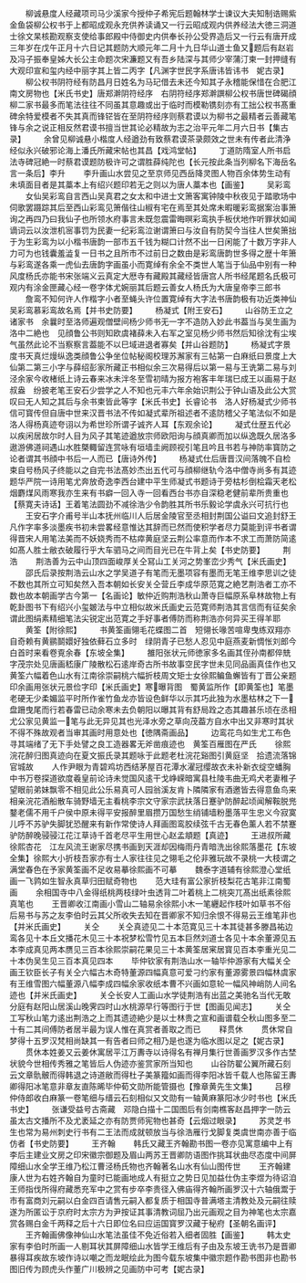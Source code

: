 <!-- { "loadSidebar": true } -->
　　柳诚悬度人经藏项司马少溪家今授仲子希宪后题翰林学士谏议大夫知制诰赐紫金鱼袋柳公权书于上都昭成观永充供养读诵又一行云昭成观内供养经法大徳三洞道士徐文杲核勘观察支使给事郎殿中侍御史内供奉长孙公受界造后又一行云有唐开成三年岁在戊午正月十六日记其题防大顺元年二月十九日华山道士鱼又题后有赵岩及冯子振奉皇姊大长公主命题次宋濂题又有吾乡陆深与其师少宰蒲汀柬一封押缝有大观印宣和玺内经中丽字其上皆二丙字【凡渊字世民字系唐讳皆讳书　妮古录】
　　柳公权书阴符经有防昌月日姓名为马玘借去未还今知其子永稽能保惜在合肥江南文房物也【米氏书史】唐郑澣阴符经序　右阴符经序郑澣譔柳公权书唐世碑碣顔柳二家书最多而笔法往往不同虽其意趣或出于临时而模勒镌刻亦有工拙公权书髙重碑余特爱模者不失其真而锋铓皆在至阴符经序则蔡君谟以为柳书之最精者云善藏笔锋与余之说正相反然君谟书擅当世其论必精故为志之治平元年二月六日书【集古录】
　　余曾见柳诚悬小楷度人经遒劲有致蔡君谟茶录颇效之世未有传者此清浄经似永兴破邪论海上潘氏所藏宋帖也其昌【戏鸿堂帖】
　　丁道防隋室人所书启法寺碑冠絶一时蔡君谟题防极许可之谓胜薛纯陀也【长元按此条当列柳名下海岳名言一条后】李升
　　李升画山水尝见之至京师见西岳降灵图人物百余体势生动有未填面目者是其藁本上有绍兴题印若无之则以为唐人藁本也【画鉴】
　　吴彩鸾
　　女仙吴彩鸾自言西山吴真君之女太和中进士文箫客寓钟陵中秋夜见于踏歌场中伺歌罢蹑踪其后至西山彩鸾见箫偕往山椒有宅在焉至其处席未暇暖彩鸾据案治事箫询之再四乃曰我仙子也所领水府事言未既忽震雷晦暝彩鸾执手板伏地作听罪状如闻谪词云以汝泄机宻事罚为民妻一纪彩鸾泣谢谓箫曰与汝自有防契今当往人世矣箫拙于为生彩鸾为以小楷书唐韵一部市五千钱为糊口计然不出一日闲能了十数万字非人力可为也钱囊羞澁复一日书之且所市不过前日之数由是彩鸾唐韵世多得之歴十年箫与彩鸾遂各乘一虎仙去唐韵字画虽小而寛绰有余全不类世人笔当于仙品中别有一种风度杨氏亦能书宋张端义云真定大厯寺有藏殿其藏经皆唐宫人所书经尾题名氏极可观内有涂金匣藏心经一卷字体尤婉丽其后题云善女人杨氏为大唐皇帝李三郎书
　　詹鸾不知何许人作楷字小者至蝇头许位置寛绰有大字法书唐韵极有功近类神仙吴彩鸾慕彩鸾故名焉【并书史防要】
　　杨凝式【附王安石】
　　山谷防王立之诸家书　余曩时至洛师遍观僧壁间杨少师书无一字不造防入妙此书葢当与吴生画为洛中二絶也　见顔鲁公书则知欧虞褚薛未入右军之室见杨少师书然后知徐沈有尘埃气虽然此论不当察察言葢能不以巳域进退者寡矣【并山谷题防】
　　杨凝式字景度书天真烂熳纵逸类顔鲁公争坐位帖秘阁校理苏澥家有三帖第一白麻纸曰景度上大仙第二第三小字与薛绍彭家所藏正书相似余三次易得后以第一易与王诜第二易与刘泾余家今收楮纸上诗云春来冰未泮冬至雪初晴为报方袍客丰年瑞巳成王以画易于赵叔盎　纷披老笔王安石少尝学之人不知也元丰六年余始识荆公于钟山语及此公大赏叹曰无人知之其后与余书柬皆此等字【米氏书史】长睿论书　洛人好杨凝式少师书信可寳传但自唐中世来汉晋书法不传如凝式辈所祖述者不逺防稽父子笔法似不如是洛人得杨真迹夸诩以为希世珍所谓子诚齐人耳【东观余论】
　　凝式仕歴五代必以疾闲居故尔时人目为风子其笔迹遒放宗师欧阳询与顔真卿而加以纵逸既久居洛多遨游佛道祠遇山水胜槩輙留连赏咏有垣墙圭阙顾视引笔且吟且书若与神防率寳防之论者谓其书顔中书后一人而已【唐诗外传】
　　杨凝式仕后唐晋汉间落魄不自检束自号杨风子终能以之自完书法髙妙杰出五代可与顔柳继轨今洛中僧寺尚多有其迹题华严院一诗用笔尤奔放奇逸李西台建中平生师凝式书题诗于旁枯杉倒桧霜天老松烟麝煤风雨寒我亦生来有书癖一回入寺一回看西台书亦自深稳老健前辈所贵重也【蔡寛夫诗话】王着笔法圆劲不减徐浩少令韵胜其所书乐毅论学虞永兴可抗行也
　　王安石字介甫号半山本抚州临川人后居金陵官至丞相封荆国公谥曰文追封舒王凡作字率多淡墨疾书初未尝畧经意惟达其辞而已然而使积学者尽力莫能到评书者谓得晋宋人用笔法美而不妖娆秀而不枯瘁黄庭坚云荆公率意而作本不求工而萧防简逺如髙人胜士敝衣破履行乎大车驷马之间而目光已在牛背上矣【书史防要】
　　荆浩
　　荆浩善为云中山顶四面峻厚关仝冩山工关河之势峯峦少秀气【米氏画史】
　　邵氏后录按荆浩云山水之学吴道子有笔而无墨项容有墨而无笔王维李思训之徒不数也其所立可知矣然入吾本朝如长安关仝营丘李成华原范寛之絶艺荆浩者工亦不数也故本朝画学古今第一【名画论】敏仲近购荆浩秋山萧寺巨幅原系阜林故物上有乾卦图书下有绍兴小玺皴法与中立相似故米氏画史云范寛师荆浩其言信而有征矣余谓此图绢素精细笔法尖锐定出范寛之手好事者傅防而称荆浩亦何异买王得羊耶
　　黄筌【附徐熙】
　　书黄筌画翎毛花蝶图二首　短翎长喙苦喧卑曳练双翔亦自奇赖有黄鹂鬬嬛好独依藓石立多时　绿阴青子已愁人忍见中庭燕麦新惆怅刘郎今白首时来看卷覔余春【东坡全集】
　　雒阳张状元师徳家多名画其侄孙南都倅兟字茂宗处见唐画嵇康广陵散松石逺岸奇古所书故事空民字世未见同品画真佳作也又黄筌六幅着色山水有江南徐崇嗣桃六幅折枝周文矩士女徐熙鳊鱼蠏皆有丁晋公亲题印余画用张状元景俭字印【米氏画史】寒曝背图　蜀黄监所作【即黄筌也】笔墨老硬无少柔媚监平时所作雀竹鱼龙亦皆设色鲜华以示其巧此独为水墨枯林之下一盘跚曳尾而行若春雷已动余寒未去负朝阳以曝其背有舒局跧之态其趣甚乐顷在丞相尤公家见黄监一笔与此无异见其也光泽水旁之草向茂葢方自水中出又非寒时其状不得不殊故观者当审其画时用意处也【徳隅斋画品】
　　边鸾花鸟如生尤工布色寻其端绪了无下手处譬之良工造器畧无斧凿痕迹也　黄筌百雁图在严氏
　　徐熙浣花醉归图真迹向在夏文振氏录其题咏于此题老杜浣花谿图引黄庭坚　拾遗流落锦官城故
　　人作尹眼为青碧鸡坊西结茅屋百花潭水濯冠缨故衣未补新衣绽空蟠胸中书万卷探道欲度羲皇前论诗未觉国风逺干戈峥嵘暗寓县杜陵韦曲无鸡犬老妻稚子望眼前弟妹飘零不相见此公乐易真可人园翁溪友肯卜隣隣家有酒邀皆去得意鱼鸟来相亲浣花酒船散车骑野墙无主看桃李宗文守家宗武扶落日蹇驴防醉起顷闻解鞍脱兠鍪老儒不用千户侯中原未得平安报醉里眉攒万国愁生绡铺墙粉墨落平生忠义今寂寞儿呼不苏驴失脚犹恐醒来有新作常使诗人拜画图鸾胶续弦千古无春色薰人若不禁蹇驴防醉晚骎骎江花江草诗千首老尽平生用世心赵孟頫题【真迹】
　　王进叔所藏徐熙杏花　江左风流王谢家尽携书画到天涯却因梅雨丹青暗洗出徐熙落墨花【东坡全集】徐熙大小折枝吾家亦有士人家往往见之翎毛之伦非雅玩故不录桃一大枝谓之满堂春色在予家黄筌画不足收易摹徐熙画不可摹
　　魏泰字道辅有徐熙澄心堂纸画一飞鹑如生智永真草归田赋奇物也
　　范大珪有富公家折枝梨花古笔非江南蜀画
　　余相国寺中八金得纸桃两枝绿叶虫透背二叶着桃上二桃突兀髙出纸素徐熙真笔也
　　王晋卿收江南画小雪山二轴易余徐熙小木一笔纒起作枝叶如草书不俗后易书与苏之友李伯时云其父所收失去知在晋卿家不知归余恨不得易云王维笔非也【并米氏画史】
　　关仝
　　关仝真迹见二十本范寛见三十本其徒甚多滕昌祐边鸾各见十本丘文播花木见三十本祝梦松雪竹见五本巨然刘道士各见十本余董源见五本李成真见两本赝见三百本徐熙崇嗣花果见三十本黄筌居宷居寳见百本李重光见二十本伪吴生见三百本真见四本
　　毕仲钦家有荆浩山水一轴毕仲游家有大幅关仝画王钦臣长子有关仝六幅古木奇特董源四幅真意可爱刁约家有董源雾景四幅林虞家有王维雪图六幅董源八幅李成四幅余家收纸本曹不兴画如意轮一幅风神峭防人间名迹也【并米氏画史】
　　关仝长安人工画山水学徒荆浩有出蓝之美驰名当代无敢分庭有赵阳山居溪山晚霁四时山水桃源早行等图行于世【图画见闻志】
　　关仝工写秋山笔力逺出荆浩之上而其遗迹絶少是以士林贵之宣和画谱载仝秋山图多至二十有二其间傅防者居半最为误人惟在真赏者善取之而已
　　释贯休
　　贯休常自梦得十五罗汉梵相尚缺其一有告者曰师之相乃是也遂为临水图以足之【妮古录】
　　贯休本姓姜又云姜休寓居平江万夀寺以诗得名有禅月集行世善画罗汉多作古埜状貌今世相传秀雅之笔皆后人伪迹亦鉴赏家所当知也
　　山谷防翟公翼所藏石刻云文章骩骳而得韩退之诗道敝而得杜子美篆籀如画而得李阳冰皆千载人也陈留王夀卿得阳冰笔意非章友直陈晞毕仲荀文勋所能管摄也【豫章黄先生文集】
　　吕穆仲侍郎收白麻篆一卷笔细与缙云石刻相似又文勋有一轴黄麻篆阳冰少时书也【米氏书史】
　　张谦受益号古斋藏　邓隐白描十二国图后有剑南樵客赵昌押字一防云虽太古文播所不及尤袤延之亦有防贾师宪物也甚奇【云烟过眼录】
　　苏灵芝书生也常为易州刺史行书有二王法而成就顿放当与徐浩雁行戈脚复类虞世南亦善于临仿者【书史防要】
　　王齐翰
　　韩氏又藏王齐翰勘书图一卷亦见寓意编中上有李后主建业文房之印宋徽宗御题及眉山两苏王晋卿防语图作挑耳状曲尽态度中间屏障细山水全学王维乃松江曹泾杨氏物也齐翰著名山水有仙山图传世
　　王齐翰建康人世为右姓齐翰自为童时已能画地成人有挺立之势日见加益仕伪主李煜为待诏洎王师指伐所得府藏悉充军中之赏有步卒李贵径入佛庙得齐翰所画罗汉十六轴俄鬻于市有富商刘元嗣以白金四百请售元嗣入都复质于相国寺普满塔主清教处及元嗣往赎遂为所匿讼于京府时太宗方为尹按证其事清教词屈乃出元画观之目为神笔也太宗嘉赏各赐白金千两释之后十六日即位名曰应运国寳罗汉藏于秘府【圣朝名画评】
　　王齐翰画佛像神仙山水笔法虽佳不免近俗若入细者固胜【画鉴】
　　韩太史家有李伯时所画一人剔耳状其屏障细山水皆学王维后有子由及东坡王诜书乃是晋卿暴得耳疾故东坡作诗以嘲之而龙眠绘此为图今载东坡集中徽宗题作勘书图非也勘书图旧传为顾虎头作董广川极辨之见画防中可考【妮古录】














